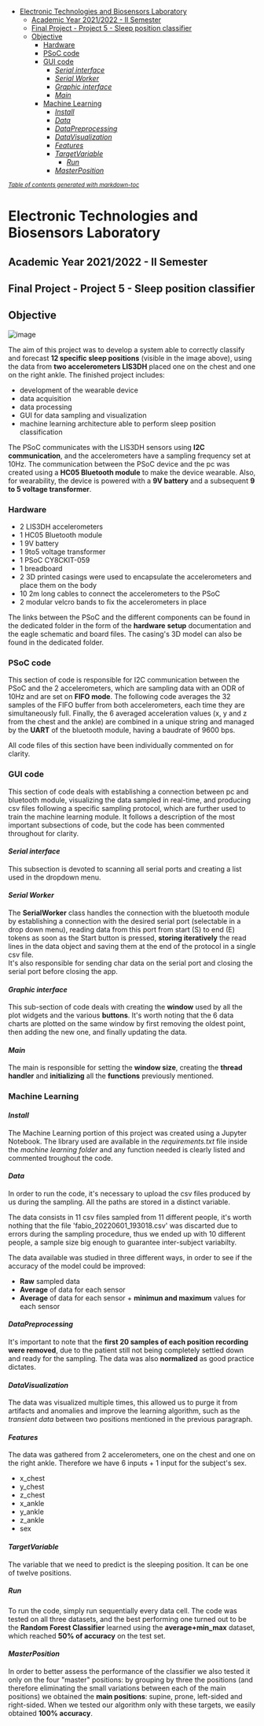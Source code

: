 - [Electronic Technologies and Biosensors Laboratory](#electronic-technologies-and-biosensors-laboratory)
  * [Academic Year 2021/2022 - II Semester](#academic-year-2021-2022---ii-semester)
  * [Final Project - Project 5 - Sleep position classifier](#final-project---project-5---sleep-position-classifier)
  * [Objective](#objective)
    + [Hardware](#hardware)
    + [PSoC code](#psoc-code)
    + [GUI code](#gui-code)
      - [$Serial$ $interface$](#-serial---interface-)
      - [$Serial$ $Worker$](#-serial---worker-)
      - [$Graphic$ $interface$](#-graphic---interface-)
      - [$Main$](#-main-)
    + [Machine Learning](#machine-learning)
      - [$Install$](#-install-)
      - [$Data$](#-data-)
      - [$Data Preprocessing$](#-data-preprocessing-)
      - [$Data Visualization$](#-data-visualization-)
      - [$Features$](#-features-)
      - [$Target Variable$](#-target-variable-)
        * [$Run$](#-run-)
      - [$Master Position$](#-master-position-)

<small><i><a href='http://ecotrust-canada.github.io/markdown-toc/'>Table of contents generated with markdown-toc</a></i></small>


# Electronic Technologies and Biosensors Laboratory

## Academic Year 2021/2022 - II Semester

## Final Project - Project 5 - Sleep position classifier
## Objective
![image](https://user-images.githubusercontent.com/100738621/178038332-7114b885-f36a-4cbb-af34-71ec64025219.png)

The aim of this project was to develop a system able to correctly classify and forecast **12 specific sleep positions** (visible in the image above), using the data from **two accelerometers LIS3DH** placed one on the chest and one on the right ankle. 
The finished project includes: 
- development of the wearable device
- data acquisition
- data processing
- GUI for data sampling and visualization
- machine learning architecture able to perform sleep position classification

The PSoC communicates with the LIS3DH sensors using **I2C communication**, and the accelerometers have a sampling frequency set at 10Hz. 
The communication between the PSoC device and the pc was created using a **HC05 Bluetooth module** to make the device wearable.
Also, for wearability, the device is powered with a **9V battery** and a subsequent **9 to 5 voltage transformer**.
### Hardware
- 2 LIS3DH accelerometers
- 1 HC05 Bluetooth module
- 1 9V battery
- 1 9to5 voltage transformer
- 1 PSoC CY8CKIT-059 
- 1 breadboard
- 2 3D printed casings were used to encapsulate the accelerometers and place them on the body
- 10 2m long cables to connect the accelerometers to the PSoC
- 2 modular velcro bands to fix the accelerometers in place 

The links between the PSoC and the different components can be found in the dedicated folder in the form of the **hardware** **setup** documentation and the eagle schematic and board files.
The casing's 3D model can also be found in the dedicated folder.

### PSoC code
This section of code is responsible for I2C communication between the PSoC and the 2 accelerometers, which are sampling data with an ODR of 10Hz and are set on **FIFO mode**. The following code averages the 32 samples of the FIFO buffer from both accelerometers, each time they are simultaneously full.
Finally, the 6 averaged acceleration values (x, y and z from the chest and the ankle) are combined in a unique string and managed by the **UART** of the bluetooth module, having a baudrate of 9600 bps.

All code files of this section have been individually commented on for clarity.

### GUI code

This section of code deals with establishing a connection between pc and bluetooth module, visualizing the data sampled in real-time, and producing csv files following a specific sampling protocol, which are further used to train the machine learning module. 
It follows a description of the most important subsections of code, but the code has been commented throughout for clarity.
#### $Serial$ $interface$
This subsection is devoted to scanning all serial ports and creating a list used in the dropdown menu.
#### $Serial$ $Worker$
The **SerialWorker** class handles the connection with the bluetooth module by establishing a connection with the desired serial port (selectable in a drop down menu), reading data from this port from start (S) to end (E) tokens as soon as the Start button is pressed, **storing iteratively** the read lines in the data object and saving them at the end of the protocol in a single csv file.  
It's also responsible for sending char data on the serial port and closing the serial port before closing the app.
#### $Graphic$ $interface$ 
This sub-section of code deals with creating the **window** used by all the plot widgets and the various **buttons**. 
It's worth noting that the 6 data charts are plotted on the same window by first removing the oldest point, then adding the new one, and finally updating the data.
#### $Main$
The main is responsible for setting the **window size**, creating the **thread handler** and **initializing** all the **functions** previously mentioned.

### Machine Learning
#### $Install$

The Machine Learning portion of this project was created using a Jupyter Notebook.
The library used are available in the *requirements.txt* file inside the *machine learning folder* and any function needed is clearly listed and commented troughout the code.

#### $Data$
In order to run the code, it's necessary to upload the csv files produced by us during the sampling. All the paths are stored in a distinct variable.

The data consists in 11 csv files sampled from 11 different people, it's worth nothing that the file 'fabio_20220601_193018.csv' was discarted 
due to errors during the sampling procedure, thus we ended up with 10 different people, a sample size big enough to guarantee inter-subject variabilty.

The data available was studied in three different ways, in order to see if the accuracy of the model could be improved:
- **Raw** sampled data
- **Average** of data for each sensor
- **Average** of data for each sensor + **minimun and maximum** values for each sensor

#### $Data Preprocessing$
It's important to note that the **first 20 samples of each position recording were removed**, due to the patient still not being completely settled down and ready for the sampling. 
The data was also **normalized** as good practice dictates.

#### $Data Visualization$
The data was visualized multiple times, this allowed us to purge it from artifacts and anomalies and improve the learning algorithm, such as the *transient
data* between two positions mentioned in the previous paragraph.

#### $Features$
The data was gathered from 2 accelerometers, one on the chest and one on the right ankle. Therefore we have 6 inputs + 1 input for the subject's sex.
- x_chest
- y_chest
- z_chest
- x_ankle
- y_ankle
- z_ankle
- sex

#### $Target Variable$
The variable that we need to predict is the sleeping position. It can be one of twelve positions.

##### $Run$
To run the code, simply run sequentially every data cell. 
The code was tested on all three datasets, and the best performing one turned out to be the **Random Forest Classifier** learned using the **average+min_max** dataset, which reached **50% of accuracy** on the test set.

#### $Master Position$
In order to better assess the performance of the classifier we also tested it only on the four "master" positions: by grouping by three the positions (and therefore eliminating the small variations between each of the main positions) we obtained the **main positions**: supine, prone, left-sided and right-sided. 
When we tested our algorithm only with these targets, we easily obtained **100% accuracy**.
